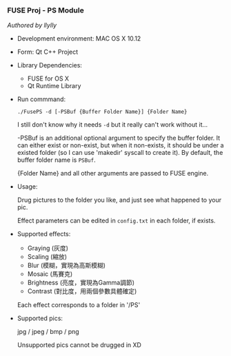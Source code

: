 ### FUSE Proj - PS Module

*Authored by llylly*

+ Development environment: MAC OS X 10.12

+ Form: Qt C++ Project

+ Library Dependencies:

  + FUSE for OS X
  + Qt Runtime Library

+ Run commmand:

  `./FusePS -d [-PSBuf {Buffer Folder Name}] {Folder Name}`

  I still don't know why it needs `-d` but it really can't work without it...

  -PSBuf is an additional optional argument to specify the buffer folder. It can either exist or non-exist, but when it non-exists, it should be under a existed folder (so I can use 'makedir' syscall to create it). By default, the buffer folder name is `PSBuf`.

  {Folder Name} and all other arguments are passed to FUSE engine.

+ Usage:

  Drug pictures to the folder you like, and just see what happened to your pic.

  Effect parameters can be edited in `config.txt` in each folder, if exists.

+ Supported effects:

  + Graying (灰度)
  + Scaling (縮放)
  + Blur (模糊，實現為高斯模糊)
  + Mosaic (馬賽克)
  + Brightness (亮度，實現為Gamma調節)
  + Contrast (對比度，用兩個參數具體確定)

  Each effect corresponds to a folder in '/PS'

+ Supported pics:

  jpg / jpeg / bmp / png

  Unsupported pics cannot be drugged in XD